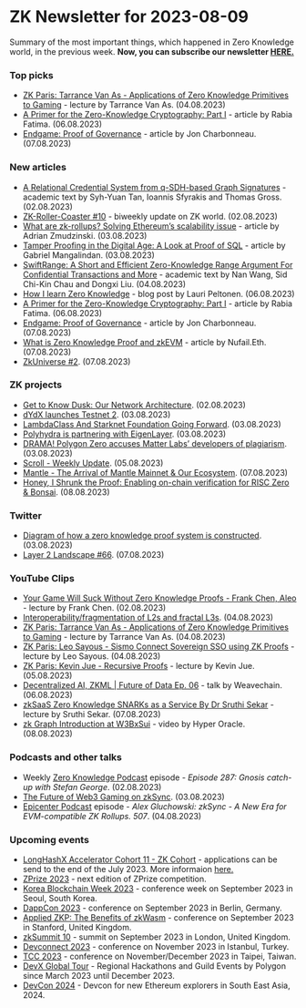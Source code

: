 # ZK Newsletter for 2023-08-09
Summary of the most important things, which happened in Zero Knowledge world, in the previous week. **Now, you can subscribe our newsletter [HERE.](https://zknewsletter.com/)**

### Top picks
* [ZK Paris: Tarrance Van As - Applications of Zero Knowledge Primitives to Gaming](https://www.youtube.com/watch?v=b1F0W8Wy3kw) - lecture by Tarrance Van As. (04.08.2023)
* [A Primer for the Zero-Knowledge Cryptography: Part I](https://medium.com/@rabiafatima/a-primer-for-the-zero-knowledge-cryptography-part-i-85b5d5190aef) -  article by Rabia Fatima. (06.08.2023)
* [Endgame: Proof of Governance](https://dba.mirror.xyz/UTPfxWe65dYrUu_RJX-5VkAJypFRyw3AZh6m0dRXYZk) - article by Jon Charbonneau. (07.08.2023)

### New articles 
* [A Relational Credential System from q-SDH-based Graph Signatures](https://eprint.iacr.org/2023/1181.pdf) - academic text by Syh-Yuan Tan, Ioannis Sfyrakis and Thomas Gross. (02.08.2023)
* [ZK-Roller-Coaster #10](https://taiko.mirror.xyz/225yWAX3qFRNHSjNJ2gXGgkUbi-OGLhidBaNqbOW_Ds) - biweekly update on ZK world. (02.08.2023)
* [What are zk-rollups? Solving Ethereum’s scalability issue](https://crypto.news/learn/what-are-zk-rollups-solving-ethereums-scalability-issue/) - article by Adrian Zmudzinski. (03.08.2023)
* [Tamper Proofing in the Digital Age: A Look at Proof of SQL](https://hackernoon.com/tamper-proofing-in-the-digital-age-a-look-at-proof-of-sql) - article by Gabriel Mangalindan. (03.08.2023)
* [SwiftRange: A Short and Efficient Zero-Knowledge Range Argument For Confidential Transactions and More](https://eprint.iacr.org/2023/1185.pdf) - academic text by Nan Wang, Sid Chi-Kin Chau and Dongxi Liu. (04.08.2023)
* [How I learn Zero Knowledge](https://medium.com/coinmonks/how-i-learn-zero-knowledge-45a1afb7d789) - blog post by Lauri Peltonen. (06.08.2023)
* [A Primer for the Zero-Knowledge Cryptography: Part I](https://medium.com/@rabiafatima/a-primer-for-the-zero-knowledge-cryptography-part-i-85b5d5190aef) - article by Rabia Fatima. (06.08.2023)
* [Endgame: Proof of Governance](https://dba.mirror.xyz/UTPfxWe65dYrUu_RJX-5VkAJypFRyw3AZh6m0dRXYZk) - article by Jon Charbonneau. (07.08.2023)
* [What is Zero Knowledge Proof and zkEVM](https://medium.com/@nufailismath15/what-zero-knowledge-proof-and-zkevm-f365dc7f08ef) - article by Nufail.Eth. (07.08.2023)
* [ZkUniverse #2](https://medium.com/@ZkCampus/zkuniverse-2-e7675f6dc0f8). (07.08.2023)

### ZK projects
* [Get to Know Dusk: Our Network Architecture](https://dusk.network/news/get-to-know-dusk-our-network-architecture/). (02.08.2023)
* [dYdX launches Testnet 2](https://dydx.exchange/blog/public-testnet-update). (03.08.2023)
* [LambdaClass And Starknet Foundation Going Forward](https://blog.lambdaclass.com/lambdaclass-starknet-foundation-going-forward/). (03.08.2023)
* [Polyhydra is partnering with EigenLayer](https://twitter.com/PolyhedraZK/status/1687145905085128704). (03.08.2023)
* [DRAMA! Polygon Zero accuses Matter Labs’ developers of plagiarism](https://cointelegraph.com/news/polygon-zero-accuses-matter-labs-developers-of-plagiarism). (03.08.2023)
* [Scroll - Weekly Update](https://twitter.com/Scroll_ZKP/status/1687619860845735938). (05.08.2023)
* [Mantle - The Arrival of Mantle Mainnet & Our Ecosystem](https://www.mantle.xyz/blog/community/mantle-mainnet-arrival-ecosystem-ama-recap). (07.08.2023)
* [Honey, I Shrunk the Proof: Enabling on-chain verification for RISC Zero & Bonsai](https://www.risczero.com/news/on-chain-verification). (08.08.2023)

### Twitter
* [Diagram of how a zero knowledge proof system is constructed](https://twitter.com/iam_preethi/status/1687131541581762560). (03.08.2023)
* [Layer 2 Landscape #66](https://twitter.com/bitsplaining/status/1688397926685708288). (07.08.2023)

### YouTube Clips
* [Your Game Will Suck Without Zero Knowledge Proofs - Frank Chen, Aleo](https://www.youtube.com/watch?v=_G3lAUrbYIU) - lecture by Frank Chen. (02.08.2023)
* [Interoperability/fragmentation of L2s and fractal L3s](https://www.youtube.com/watch?v=ThYpLCmS73k). (04.08.2023) 
* [ZK Paris: Tarrance Van As - Applications of Zero Knowledge Primitives to Gaming](https://www.youtube.com/watch?v=b1F0W8Wy3kw) - lecture by Tarrance Van As. (04.08.2023)
* [ZK Paris: Leo Sayous - Sismo Connect Sovereign SSO using ZK Proofs](https://www.youtube.com/watch?v=cj4-V2r7JXY) - lecture by Leo Sayous. (04.08.2023)
* [ZK Paris: Kevin Jue - Recursive Proofs](https://www.youtube.com/watch?v=Y8MOVvbC3xQ) - lecture by Kevin Jue. (05.08.2023)
* [Decentralized AI, ZKML | Future of Data Ep. 06](https://www.youtube.com/watch?v=XsiHMWMC-KY) - talk by Weavechain. (06.08.2023)
* [zkSaaS Zero Knowledge SNARKs as a Service By Dr Sruthi Sekar](https://www.youtube.com/watch?v=z1wwHzSFvSY) - lecture by Sruthi Sekar. (07.08.2023)
* [zk Graph Introduction at W3BxSui](https://www.youtube.com/watch?v=2xkjqgf_528) - video by Hyper Oracle. (08.08.2023)

### Podcasts and other talks
* Weekly [Zero Knowledge Podcast](https://zeroknowledge.fm/287-2/) episode - *Episode 287: Gnosis catch-up with Stefan George*. (02.08.2023) 
* [The Future of Web3 Gaming on zkSync](https://twitter.com/zksync/status/1687114635353448449). (03.08.2023)
* [Epicenter Podcast](https://www.youtube.com/watch?v=LhBcx_AA1CU) episode - *Alex Gluchowski: zkSync - A New Era for EVM-compatible ZK Rollups. 507*. (04.08.2023) 

### Upcoming events
* [LongHashX Accelerator Cohort 11 - ZK Cohort](https://longhashventures.typeform.com/ZKCohort?typeform-source=t.co) - applications can be send to the end of the July 2023. More informaion [here.](https://www.longhash.vc/accelerator/zk-accelerator/)
* [ZPrize 2023](https://www.zprize.io/blog/announcing-zprize-2023) - next edition of ZPrize competition.
* [Korea Blockchain Week 2023](https://koreablockchainweek.com/) - conference week on September 2023 in Seoul, South Korea. 
* [DappCon 2023](https://www.dappcon.io/#about) - conference on September 2023 in Berlin, Germany.
* [Applied ZKP: The Benefits of zkWasm](https://law.stanford.edu/codex-the-stanford-center-for-legal-informatics/projects/zero-knowledge-cryptography/) - conference on September 2023 in Stanford, United Kingdom.
* [zkSummit 10](https://www.zksummit.com/) - summit on September 2023 in London, United Kingdom.
* [Devconnect 2023](https://devconnect.org/) - conference on November 2023 in Istanbul, Turkey.
* [TCC 2023](https://tcc.iacr.org/2023/) - conference on November/December 2023 in Taipei, Taiwan.
* [DevX Global Tour](https://polygon.technology/blog/polygon-labs-announces-devx-global-tour) - Regional Hackathons and Guild Events by Polygon since March 2023 until December 2023.
* [DevCon 2024](https://devcon.org/) - Devcon for new Ethereum explorers in South East Asia, 2024.

